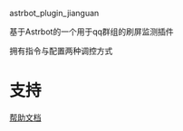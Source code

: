 astrbot_plugin_jianguan

基于Astrbot的一个用于qq群组的刷屏监测插件

拥有指令与配置两种调控方式

# 支持

[帮助文档](https://astrbot.app)
